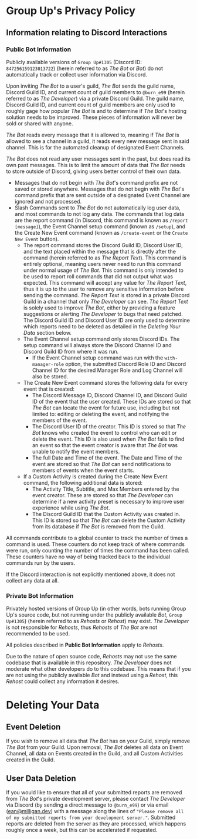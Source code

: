 # Group Up's Privacy Policy
## Information relating to Discord Interactions
### Public Bot Information
Publicly available versions of `Group Up#1305` (Discord ID: `847256159123013722`) (herein referred to as _The Bot_ or _Bot_) do not automatically track or collect user information via Discord.

Upon inviting _The Bot_ to a user's guild, _The Bot_ sends the guild name, Discord Guild ID, and current count of guild members to `@burn_e99` (herein referred to as _The Developer_) via a private Discord Guild.  The guild name, Discord Guild ID, and current count of guild members are only used to roughly gage how popular _The Bot_ is and to determine if _The Bot_'s hosting solution needs to be improved.  These pieces of information will never be sold or shared with anyone.

_The Bot_ reads every message that it is allowed to, meaning if _The Bot_ is allowed to see a channel in a guild, it reads every new message sent in said channel.  This is for the automated cleanup of designated Event Channels.

_The Bot_ does not read any user messages sent in the past, but does read its own past messages.  This is to limit the amount of data that _The Bot_ needs to store outside of Discord, giving users better control of their own data.

* Messages that do not begin with _The Bot_'s command prefix are not saved or stored anywhere.  Messages that do not begin with _The Bot_'s command prefix that are sent outside of a designated Event Channel are ignored and not processed.
* Slash Commands sent to _The Bot_ do not automatically log user data, and most commands to not log any data.  The commands that log data are the report command (in Discord, this command is known as `/report [message]`), the Event Channel setup command (known as `/setup`), and the Create New Event command (known as `/create-event` or the `Create New Event` button).
  * The report command stores the Discord Guild ID, Discord User ID, and the text placed within the message that is directly after the command (herein referred to as _The Report Text_).  This command is entirely optional, meaning users never need to run this command under normal usage of _The Bot_.  This command is only intended to be used to report roll commands that did not output what was expected.  This command will accept any value for _The Report Text_, thus it is up to the user to remove any sensitive information before sending the command.  _The Report Text_ is stored in a private Discord Guild in a channel that only _The Developer_ can see.  _The Report Text_ is solely used to improve _The Bot_, either by providing a feature suggestions or alerting _The Developer_ to bugs that need patched.  The Discord Guild ID and Discord User ID are only used to determine which reports need to be deleted as detailed in the _Deleting Your Data_ section below.
  * The Event Channel setup command only stores Discord IDs.  The setup command will always store the Discord Channel ID and Discord Guild ID from where it was run.
    * If the Event Channel setup command was run with the `with-manager-role` option, the submitted Discord Role ID and Discord Channel ID for the desired Manager Role and Log Channel will also be stored.
  * The Create New Event command stores the following data for every event that is created:
    * The Discord Message ID, Discord Channel ID, and Discord Guild ID of the event that the user created.  These IDs are stored so that _The Bot_ can locate the event for future use, including but not limited to: editing or deleting the event, and notifying the members of the event.
    * The Discord User ID of the creator.  This ID is stored so that _The Bot_ knows who created the event to control who can edit or delete the event.  This ID is also used when _The Bot_ fails to find an event so that the event creator is aware that _The Bot_ was unable to notify the event members.
    * The full Date and Time of the event.  The Date and Time of the event are stored so that _The Bot_ can send notifications to members of events when the event starts.
  * If a Custom Activity is created during the Create New Event command, the following additional data is stored:
    * The Activity Title, Subtitle, and Max Members entered by the event creator.  These are stored so that _The Developer_ can determine if a new activity preset is necessary to improve user experience while using _The Bot_.
    * The Discord Guild ID that the Custom Activity was created in.  This ID is stored so that _The Bot_ can delete the Custom Activity from its database if _The Bot_ is removed from the Guild.

All commands contribute to a global counter to track the number of times a command is used.  These counters do not keep track of where commands were run, only counting the number of times the command has been called.  These counters have no way of being tracked back to the individual commands run by the users.

If the Discord interaction is not explicitly mentioned above, it does not collect any data at all.

### Private Bot Information
Privately hosted versions of Group Up (in other words, bots running Group Up's source code, but not running under the publicly available _Bot_, `Group Up#1305`) (herein referred to as _Rehosts_ or _Rehost_) may exist.  _The Developer_ is not responsible for _Rehosts_, thus _Rehosts_ of _The Bot_ are not recommended to be used.

All policies described in **Public Bot Information** apply to _Rehosts_.

Due to the nature of open source code, _Rehosts_ may not use the same codebase that is available in this repository.  _The Developer_ does not moderate what other developers do to this codebase.  This means that if you are not using the publicly available _Bot_ and instead using a _Rehost_, this _Rehost_ could collect any information it desires.

# Deleting Your Data
## Event Deletion
If you wish to remove all data that _The Bot_ has on your Guild, simply remove _The Bot_ from your Guild.  Upon removal, _The Bot_ deletes all data on Event Channel, all data on Events created in the Guild, and all Custom Activities created in the Guild.

## User Data Deletion
If you would like to ensure that all of your submitted reports are removed from _The Bot_'s private development server, please contact _The Developer_ via Discord (by sending a direct message to `@burn_e99`) or via email (<ean@milligan.dev>) with a message along the lines of `"Please remove all of my submitted reports from your development server."`.  Submitted reports are deleted from the server as they are processed, which happens roughly once a week, but this can be accelerated if requested.
